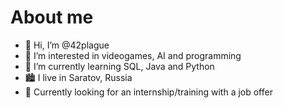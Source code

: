 # About me
- 👋 Hi, I’m @42plague
- 👀 I’m interested in videogames, AI and programming
- 🌱 I’m currently learning SQL, Java and Python
- 🏙️ I live in Saratov, Russia
- 💼 Currently looking for an internship/training with a job offer

<!---
42plague/42plague is a ✨ special ✨ repository because its `README.md` (this file) appears on your GitHub profile.
You can click the Preview link to take a look at your changes.
--->
